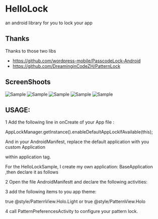 # HelloLock
an android library for you to lock your app

## Thanks
 Thanks to those two libs
  * https://github.com/wordpress-mobile/PasscodeLock-Android
  * https://github.com/DreaminginCodeZH/PatternLock

##  ScreenShoots

![Sample](./ScreenShots/mainpage.png)
![Sample](./ScreenShots/turnon.png)
![Sample](./ScreenShots/start.png)
![Sample](./ScreenShots/confirm.png)
![Sample](./ScreenShots/error.png)

## USAGE:

1  Add the following line in onCreate of your App file :

   AppLockManager.getInstance().enableDefaultAppLockIfAvailable(this);

   And in your AndroidManifest, replace the default application with you custom Application

   within  application tag.

   For the  HelloLockSample, I create my own application: BaseApplication ,then declare it as follows


  <application android:allowBackup="true" android:label="@string/app_name"
             android:icon="@mipmap/ic_launcher" android:theme="@style/AppTheme.Light"
             android:name=".BaseApplication">



2  Open the file AndroidManifestt and declare the following activities:


<activity android:name="com.micromingle.hellolock.PatternPreferencesActivity"></activity>
<activity android:name="com.micromingle.hellolock.PatternUnlockActivity"></activity>
<activity android:name="com.micromingle.hellolock.ManagerPatternActivity"></activity>


3  add the following items to you app theme:


<item name="android:windowDisablePreview">true</item>
<item name="patternViewStyle">@style/PatternView.Holo.Light</item>
 or
<item name="android:windowDisablePreview">true</item>
<item name="patternViewStyle">@style/PatternView.Holo</item>


4  call PatternPreferencesActivity to configure your pattern lock.

